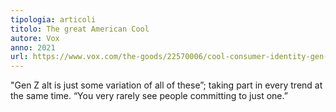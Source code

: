 ```yaml
---
tipologia: articoli
titolo: The great American Cool
autore: Vox
anno: 2021
url: https://www.vox.com/the-goods/22570006/cool-consumer-identity-gen-z-cheugy
---
```


"Gen Z alt is just some variation of all of these”; taking part in every trend at the same time. “You very rarely see people committing to just one.”
